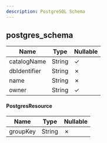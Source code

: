 ```yaml
---
description: PostgreSQL Schema
---
```

postgres_schema
---------------

| **Name**     | **Type** | **Nullable** |
| ------------ | -------- | ------------ |
| catalogName  | String   | &check;      |
| dbIdentifier | String   | &cross;      |
| name         | String   | &cross;      |
| owner        | String   | &check;      |

#### PostgresResource
| **Name** | **Type** | **Nullable** |
| -------- | -------- | ------------ |
| groupKey | String   | &cross;      |

